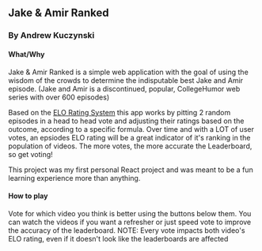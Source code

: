 ## Jake & Amir Ranked

### By Andrew Kuczynski

#### What/Why
Jake & Amir Ranked is a simple web application with the goal of using the wisdom of the crowds to determine the indisputable best Jake and Amir episode. (Jake and Amir is a discontinued, popular, CollegeHumor web series with over 600 episodes) 

Based on the [ELO Rating System](https://en.wikipedia.org/wiki/Elo_rating_system) this app works by pitting 2 random episodes in a head to head vote and adjusting their ratings based on the outcome, according to a specific formula. Over time and with a LOT of user votes, an epsiodes ELO rating will be a great indicator of it's ranking in the population of videos. The more votes, the more accurate the Leaderboard, so get voting!

This project was my first personal React project and was meant to be a fun learning experience more than anything.

#### How to play
Vote for which video you think is better using the buttons below them. You can watch the videos if you want a refresher or just speed vote to improve the accuracy of the leaderboard.
NOTE: Every vote impacts both video's ELO rating, even if it doesn't look like the leaderboards are affected
